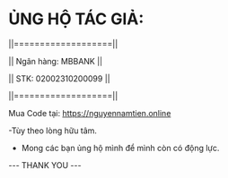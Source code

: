 # ỦNG HỘ TÁC GIẢ:
||===================||                                                                                                                                                                                           

||   Ngân hàng: MBBANK   ||

||   STK: 02002310200099   ||

||===================||

Mua Code tại: https://nguyennamtien.online

-Tùy theo lòng hữu tâm.
- Mong các bạn ủng hộ mình để mình còn có động lực.

--- THANK YOU ---
